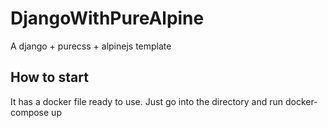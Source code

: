 # DjangoWithPureAlpine

A django + purecss + alpinejs template

## How to start

It has a docker file ready to use. Just go into the directory and run docker-compose up
